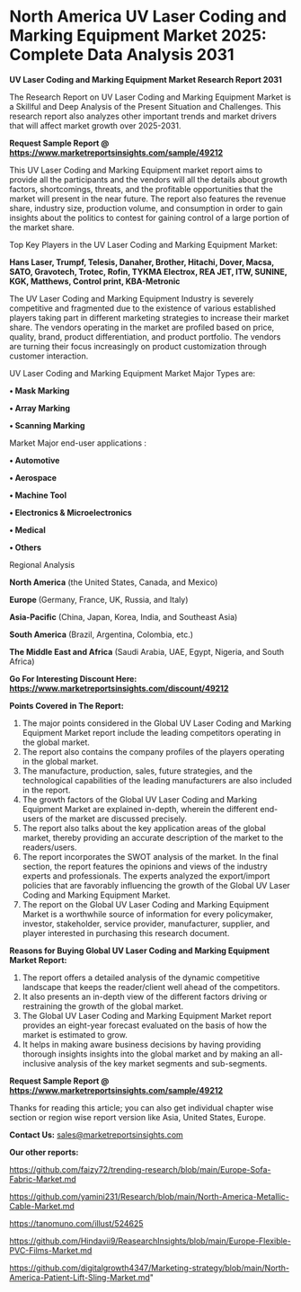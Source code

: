 # North America UV Laser Coding and Marking Equipment Market 2025: Complete Data Analysis 2031

<strong>UV Laser Coding and Marking Equipment Market Research Report 2031</strong>

The Research Report on UV Laser Coding and Marking Equipment Market is a Skillful and Deep Analysis of the Present Situation and Challenges. This research report also analyzes other important trends and market drivers that will affect market growth over 2025-2031.

<strong>Request Sample Report @ <a href=https://www.marketreportsinsights.com/sample/49212>https://www.marketreportsinsights.com/sample/49212</a></strong>

This UV Laser Coding and Marking Equipment market report aims to provide all the participants and the vendors will all the details about growth factors, shortcomings, threats, and the profitable opportunities that the market will present in the near future. The report also features the revenue share, industry size, production volume, and consumption in order to gain insights about the politics to contest for gaining control of a large portion of the market share.

Top Key Players in the UV Laser Coding and Marking Equipment Market:

<strong>Hans Laser, Trumpf, Telesis, Danaher, Brother, Hitachi, Dover, Macsa, SATO, Gravotech, Trotec, Rofin, TYKMA Electrox, REA JET, ITW, SUNINE, KGK, Matthews, Control print, KBA-Metronic</strong>

The UV Laser Coding and Marking Equipment Industry is severely competitive and fragmented due to the existence of various established players taking part in different marketing strategies to increase their market share. The vendors operating in the market are profiled based on price, quality, brand, product differentiation, and product portfolio. The vendors are turning their focus increasingly on product customization through customer interaction.

UV Laser Coding and Marking Equipment Market Major Types are:

<strong>•  Mask Marking

•  Array Marking

•  Scanning Marking</strong>

Market Major end-user applications :

<strong>•  Automotive

•  Aerospace

•  Machine Tool

•  Electronics & Microelectronics

•  Medical

•  Others</strong>

Regional Analysis

</u><strong><b>North America</b></strong> (the United States, Canada, and Mexico)

<strong><b>Europe </b></strong>(Germany, France, UK, Russia, and Italy)

<strong><b>Asia-Pacific</b></strong> (China, Japan, Korea, India, and Southeast Asia)

<strong><b>South America</b></strong> (Brazil, Argentina, Colombia, etc.)

<strong><b>The Middle East and Africa</b></strong> (Saudi Arabia, UAE, Egypt, Nigeria, and South Africa)

<strong>Go For Interesting Discount Here: <a href=https://www.marketreportsinsights.com/discount/49212>https://www.marketreportsinsights.com/discount/49212</a></strong>

<strong>Points Covered in The Report:</strong>
<ol>
  <li>The major points considered in the Global UV Laser Coding and Marking Equipment Market report include the leading competitors operating in the global market.</li>
  <li>The report also contains the company profiles of the players operating in the global market.</li>
  <li>The manufacture, production, sales, future strategies, and the technological capabilities of the leading manufacturers are also included in the report.</li>
  <li>The growth factors of the Global UV Laser Coding and Marking Equipment Market are explained in-depth, wherein the different end-users of the market are discussed precisely.</li>
  <li>The report also talks about the key application areas of the global market, thereby providing an accurate description of the market to the readers/users.</li>
  <li>The report incorporates the SWOT analysis of the market. In the final section, the report features the opinions and views of the industry experts and professionals. The experts analyzed the export/import policies that are favorably influencing the growth of the Global UV Laser Coding and Marking Equipment Market.</li>
  <li>The report on the Global UV Laser Coding and Marking Equipment Market is a worthwhile source of information for every policymaker, investor, stakeholder, service provider, manufacturer, supplier, and player interested in purchasing this research document.</li>
</ol>
<strong>Reasons for Buying Global UV Laser Coding and Marking Equipment Market Report:</strong>

<ol>
  <li>The report offers a detailed analysis of the dynamic competitive landscape that keeps the reader/client well ahead of the competitors.</li>
  <li>It also presents an in-depth view of the different factors driving or restraining the growth of the global market.</li>
  <li>The Global UV Laser Coding and Marking Equipment Market report provides an eight-year forecast evaluated on the basis of how the market is estimated to grow.</li>
  <li>It helps in making aware business decisions by having providing thorough insights insights into the global market and by making an all-inclusive analysis of the key market segments and sub-segments.</li>
</ol>
<strong>Request Sample Report @ <a href=https://www.marketreportsinsights.com/sample/49212>https://www.marketreportsinsights.com/sample/49212</a></strong>


Thanks for reading this article; you can also get individual chapter wise section or region wise report version like Asia, United States, Europe.

<strong>Contact Us:</strong>
sales@marketreportsinsights.com

<strong>Our other reports:</strong>

<a href=https://github.com/faizy72/trending-research/blob/main/Europe-Sofa-Fabric-Market.md>https://github.com/faizy72/trending-research/blob/main/Europe-Sofa-Fabric-Market.md</a>

<a href=https://github.com/yamini231/Research/blob/main/North-America-Metallic-Cable-Market.md>https://github.com/yamini231/Research/blob/main/North-America-Metallic-Cable-Market.md</a>

<a href=https://tanomuno.com/illust/524625>https://tanomuno.com/illust/524625</a>

<a href=https://github.com/Hindavii9/ReasearchInsights/blob/main/Europe-Flexible-PVC-Films-Market.md>https://github.com/Hindavii9/ReasearchInsights/blob/main/Europe-Flexible-PVC-Films-Market.md</a>

<a href=https://github.com/digitalgrowth4347/Marketing-strategy/blob/main/North-America-Patient-Lift-Sling-Market.md>https://github.com/digitalgrowth4347/Marketing-strategy/blob/main/North-America-Patient-Lift-Sling-Market.md</a>"
